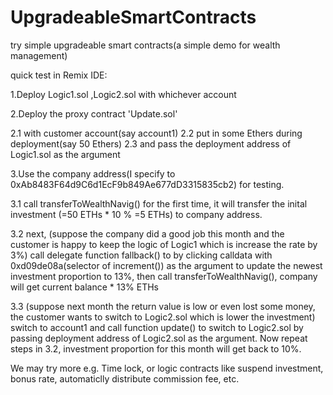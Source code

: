 # UpgradeableSmartContracts
try simple upgradeable smart contracts(a simple demo for wealth management)

quick test in Remix IDE:

1.Deploy Logic1.sol ,Logic2.sol with whichever account

2.Deploy the proxy contract 'Update.sol' 

   2.1 with customer account(say account1) 
   2.2 put in some Ethers during deployment(say 50 Ethers)
   2.3 and pass the deployment address of Logic1.sol as the argument 

3.Use the company address(I specify to 0xAb8483F64d9C6d1EcF9b849Ae677dD3315835cb2) for testing.

  3.1 call transferToWealthNavig() for the first time, it will transfer the inital investment (=50 ETHs * 10 % =5 ETHs) to company address.
  
  3.2 next, (suppose the company did a good job this month and the customer is happy to keep the logic of Logic1 which is increase the rate by 3%) call delegate function fallback() to by clicking calldata with 0xd09de08a(selector of increment()) as the argument to update the newest investment proportion to 13%, then call transferToWealthNavig(), company will get current  balance * 13% ETHs

  3.3 (suppose next month the return value is low or even lost some money, the customer wants to switch to Logic2.sol which is lower the investment) switch to account1 and call function update() to switch to Logic2.sol by passing deployment address of Logic2.sol as the argument. Now repeat steps in 3.2, investment proportion for this month will get back to 10%.

We may try more e.g. Time lock, or logic contracts like suspend investment, bonus rate, automaticlly distribute commission fee, etc. 
